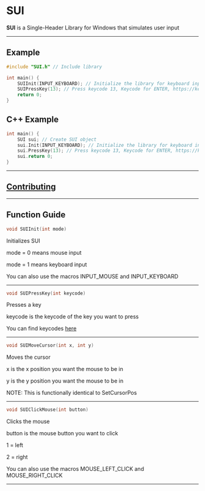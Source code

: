 # SUI

**SUI** is a Single-Header Library for Windows that simulates user input

---

## Example

```c
#include "SUI.h" // Include library

int main() {
    SUIInit(INPUT_KEYBOARD); // Initialize the library for keyboard input
    SUIPressKey(13); // Press keycode 13, Keycode for ENTER, https://keycode.info has a list of keycodes)
    return 0;
}
```

## C++ Example

```c++
int main() {
    SUI sui; // Create SUI object
    sui.Init(INPUT_KEYBOARD); // Initialize the library for keyboard input
    sui.PressKey(13); // Press keycode 13, Keycode for ENTER, https://keycode.info has a list of keycodes)
    sui.return 0;
}
```

---

## [Contributing](CONTRIBUTING.md)

---

## Function Guide

```c
void SUIInit(int mode)
```

Initializes SUI

mode = 0 means mouse input

mode = 1 means keyboard input

You can also use the macros INPUT_MOUSE and INPUT_KEYBOARD

---

```c
void SUIPressKey(int keycode)
```

Presses a key

keycode is the keycode of the key you want to press

You can find keycodes [here](https://keycode.info)

---

```c
void SUIMoveCursor(int x, int y)
```

Moves the cursor

x is the x position you want the mouse to be in

y is the y position you want the mouse to be in

NOTE: This is functionally identical to SetCursorPos

---

```c
void SUIClickMouse(int button)
```

Clicks the mouse

button is the mouse button you want to click

1 = left

2 = right

You can also use the macros MOUSE_LEFT_CLICK and MOUSE_RIGHT_CLICK

---
